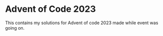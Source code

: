 # Advent of Code 2023

This contains my solutions for Advent of code 2023 made while event was going on.
